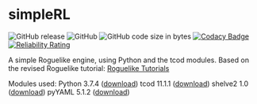 # simpleRL
![GitHub release](https://img.shields.io/github/release/cariosecus/simpleRL)
![GitHub](https://img.shields.io/github/license/cariosecus/simpleRL)
![GitHub code size in bytes](https://img.shields.io/github/languages/code-size/cariosecus/simpleRL)
[![Codacy Badge](https://api.codacy.com/project/badge/Grade/e689986a046a41ceb4fa882eb56132f2)](https://www.codacy.com?utm_source=github.com&amp;utm_medium=referral&amp;utm_content=cariosecus/simpleRL&amp;utm_campaign=Badge_Grade)
[![Reliability Rating](https://sonarcloud.io/api/project_badges/measure?project=cariosecus_simpleRL&metric=reliability_rating)](https://sonarcloud.io/dashboard?id=cariosecus_simpleRL)

 A simple Roguelike engine, using Python and the tcod modules. Based on the revised Roguelike tutorial: [Roguelike Tutorials](http://www.rogueliketutorials.com/)

Modules used:
Python 3.7.4 ([download](https://www.python.org/downloads/))
tcod 11.1.1 ([download](https://pypi.org/project/tcod/))
shelve2 1.0 ([download](https://pypi.org/project/shelve2/))
pyYAML 5.1.2 ([download](https://pypi.org/project/PyYAML/))
